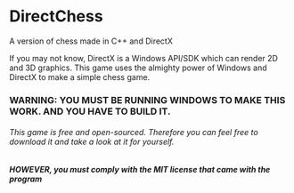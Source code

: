 # DirectChess
A version of chess made in C++ and DirectX

If you may not know, DirectX is a Windows API/SDK which can render 2D and 3D graphics.
This game uses the almighty power of Windows and DirectX to make a simple chess game.

### WARNING: YOU MUST BE RUNNING WINDOWS TO MAKE THIS WORK. AND YOU HAVE TO BUILD IT.

###### This game is free and open-sourced. Therefore you can feel free to download it and take a look at it for yourself. 
##### HOWEVER, you must comply with the MIT license that came with the program
